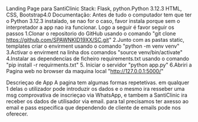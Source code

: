 Landing Page para SantiClinic
Stack: Flask, python.Python 3.12.3 HTML, CSS, Bootstrap4.0
Documentação:
Antes de tudo o computador tem que ter o Python 3.12.3 instalado, se nao for o caso, favor instala porque sem o interpretador a app nao ira funcionar. Logo a seguir é favor seguir os passos
1.Clonar o repositorio do GitHub usando o comando "git clone https://github.com/SPAWNKID19XX/SC.git"
2.Junto com as pastas static, templates criar o envirment usando o comando "python -m venv venv"
3.Activar o envirment na linha dos comandos "source venv/bin/activate"
4.Instalar as dependencias de ficheiro requirements.txt usando o comando "pip install -r requirments.txt"
5. Iniciar o servidor "python app.py"
6.Abriri a Pagina web no browser da maquina local "http://127.0.0.1:5000/"

Descrieçao de App
A pagina tem algumas formas repetetivas. em qualquer 1 delas o utilizador pode introduzir os dados e o mesmo ira resseber uma msg comprovativa de inscrieçao via WhatsApp, e tambem a SantiClinic ira receber os dados de utilisador via email.
para tal precisamos ter axesso ao  email e pass especifica que dependendo de cliente de emails pode nos oferecer.
